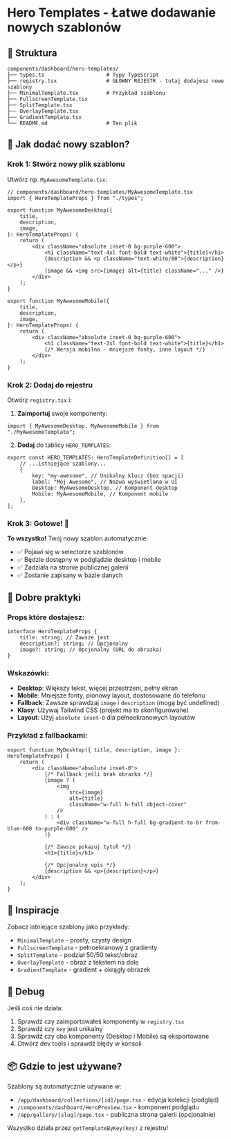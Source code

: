 # Hero Templates - Łatwe dodawanie nowych szablonów

## 📁 Struktura

```
components/dashboard/hero-templates/
├── types.ts                    # Typy TypeScript
├── registry.tsx                # GŁÓWNY REJESTR - tutaj dodajesz nowe szablony
├── MinimalTemplate.tsx         # Przykład szablonu
├── FullscreenTemplate.tsx
├── SplitTemplate.tsx
├── OverlayTemplate.tsx
├── GradientTemplate.tsx
└── README.md                   # Ten plik
```

## 🚀 Jak dodać nowy szablon?

### Krok 1: Stwórz nowy plik szablonu

Utwórz np. `MyAwesomeTemplate.tsx`:

```tsx
// components/dashboard/hero-templates/MyAwesomeTemplate.tsx
import { HeroTemplateProps } from "./types";

export function MyAwesomeDesktop({
    title,
    description,
    image,
}: HeroTemplateProps) {
    return (
        <div className="absolute inset-0 bg-purple-600">
            <h1 className="text-4xl font-bold text-white">{title}</h1>
            {description && <p className="text-white/80">{description}</p>}
            {image && <img src={image} alt={title} className="..." />}
        </div>
    );
}

export function MyAwesomeMobile({
    title,
    description,
    image,
}: HeroTemplateProps) {
    return (
        <div className="absolute inset-0 bg-purple-600">
            <h1 className="text-2xl font-bold text-white">{title}</h1>
            {/* Wersja mobilna - mniejsze fonty, inne layout */}
        </div>
    );
}
```

### Krok 2: Dodaj do rejestru

Otwórz `registry.tsx` i:

1. **Zaimportuj** swoje komponenty:

```tsx
import { MyAwesomeDesktop, MyAwesomeMobile } from "./MyAwesomeTemplate";
```

2. **Dodaj** do tablicy `HERO_TEMPLATES`:

```tsx
export const HERO_TEMPLATES: HeroTemplateDefinition[] = [
    // ...istniejące szablony...
    {
        key: "my-awesome", // Unikalny klucz (bez spacji)
        label: "Mój Awesome", // Nazwa wyświetlana w UI
        Desktop: MyAwesomeDesktop, // Komponent desktop
        Mobile: MyAwesomeMobile, // Komponent mobile
    },
];
```

### Krok 3: Gotowe! 🎉

**To wszystko!** Twój nowy szablon automatycznie:

-   ✅ Pojawi się w selectorze szablonów
-   ✅ Będzie dostępny w podglądzie desktop i mobile
-   ✅ Zadziała na stronie publicznej galerii
-   ✅ Zostanie zapisany w bazie danych

## 📝 Dobre praktyki

### Props które dostajesz:

```tsx
interface HeroTemplateProps {
    title: string; // Zawsze jest
    description?: string; // Opcjonalny
    image?: string; // Opcjonalny (URL do obrazka)
}
```

### Wskazówki:

-   **Desktop**: Większy tekst, więcej przestrzeni, pełny ekran
-   **Mobile**: Mniejsze fonty, pionowy layout, dostosowane do telefonu
-   **Fallback**: Zawsze sprawdzaj `image` i `description` (mogą być undefined)
-   **Klasy**: Używaj Tailwind CSS (projekt ma to skonfigurowane)
-   **Layout**: Użyj `absolute inset-0` dla pełnoekranowych layoutów

### Przykład z fallbackami:

```tsx
export function MyDesktop({ title, description, image }: HeroTemplateProps) {
    return (
        <div className="absolute inset-0">
            {/* Fallback jeśli brak obrazka */}
            {image ? (
                <img
                    src={image}
                    alt={title}
                    className="w-full h-full object-cover"
                />
            ) : (
                <div className="w-full h-full bg-gradient-to-br from-blue-600 to-purple-600" />
            )}

            {/* Zawsze pokazuj tytuł */}
            <h1>{title}</h1>

            {/* Opcjonalny opis */}
            {description && <p>{description}</p>}
        </div>
    );
}
```

## 🎨 Inspiracje

Zobacz istniejące szablony jako przykłady:

-   `MinimalTemplate` - prosty, czysty design
-   `FullscreenTemplate` - pełnoekranowy z gradienty
-   `SplitTemplate` - podział 50/50 tekst/obraz
-   `OverlayTemplate` - obraz z tekstem na dole
-   `GradientTemplate` - gradient + okrągły obrazek

## 🔧 Debug

Jeśli coś nie działa:

1. Sprawdź czy zaimportowałeś komponenty w `registry.tsx`
2. Sprawdź czy `key` jest unikalny
3. Sprawdź czy oba komponenty (Desktop i Mobile) są eksportowane
4. Otwórz dev tools i sprawdź błędy w konsoli

## 📦 Gdzie to jest używane?

Szablony są automatycznie używane w:

-   `/app/dashboard/collections/[id]/page.tsx` - edycja kolekcji (podgląd)
-   `/components/dashboard/HeroPreview.tsx` - komponent podglądu
-   `/app/gallery/[slug]/page.tsx` - publiczna strona galerii (opcjonalnie)

Wszystko działa przez `getTemplateByKey(key)` z rejestru!
